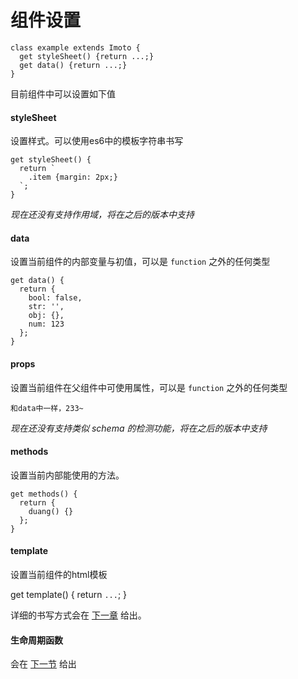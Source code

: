 # 组件设置

```
class example extends Imoto {
  get styleSheet() {return ...;}
  get data() {return ...;}
}
```

目前组件中可以设置如下值

#### styleSheet

设置样式。可以使用es6中的模板字符串书写

```
get styleSheet() {
  return `
    .item {margin: 2px;}
  `;
}
```

*现在还没有支持作用域，将在之后的版本中支持*

#### data

设置当前组件的内部变量与初值，可以是 `function` 之外的任何类型

```
get data() {
  return {
    bool: false,
    str: '',
    obj: {},
    num: 123
  };
}
```

#### props

设置当前组件在父组件中可使用属性，可以是 `function` 之外的任何类型

```
和data中一样，233~
```

*现在还没有支持类似 schema 的检测功能，将在之后的版本中支持*

#### methods

设置当前内部能使用的方法。

```
get methods() {
  return {
    duang() {}
  };
}
```

#### template

设置当前组件的html模板

get template() {
  return `...`;
}

详细的书写方式会在 [下一章](template/README.md) 给出。

#### 生命周期函数

会在 [下一节](basic/lifecycle.md) 给出
